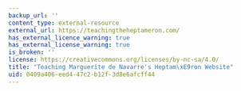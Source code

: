 ```yaml
---
backup_url: ''
content_type: external-resource
external_url: https://teachingtheheptameron.com/
has_external_licence_warning: true
has_external_license_warning: true
is_broken: ''
license: https://creativecommons.org/licenses/by-nc-sa/4.0/
title: "Teaching Marguerite de Navarre's Heptam\xE9ron Website"
uid: 0409a406-eed4-47c2-b12f-3d8e6afcff44
---
```

